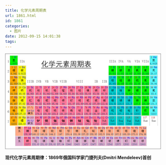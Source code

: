 ```yaml
---
title: 化学元素周期表
url: 1861.html
id: 1861
categories:
  - 图片
date: 2012-09-15 14:01:38
tags:
---
```


[![](/images/uploads/2012/09/化学元素周期表.jpg "化学元素周期表")](/images/uploads/2012/09/化学元素周期表.jpg)

**现代化学元素周期律：1869年俄国科学家门捷列夫(Dmitri Mendeleev)首创**